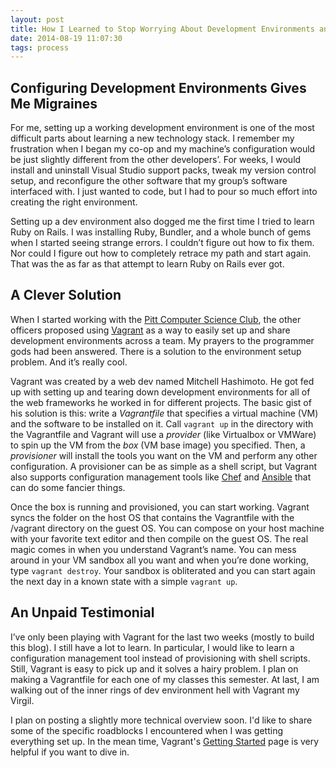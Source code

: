 ```yaml
---
layout: post
title: How I Learned to Stop Worrying About Development Environments and Love Vagrant
date: 2014-08-19 11:07:30
tags: process
---
```


Configuring Development Environments Gives Me Migraines
---------------------------------------------

For me, setting up a working development environment is one of the most difficult parts about learning a new technology stack. I remember my frustration when I began my co-op and my machine’s configuration would be just slightly different from the other developers’. For weeks, I would install and uninstall Visual Studio support packs, tweak my version control setup, and reconfigure the other software that my group’s software interfaced with. I just wanted to code, but I had to pour so much effort into creating the right environment.

Setting up a dev environment also dogged me the first time I tried to learn Ruby on Rails. I was installing Ruby, Bundler, and a whole bunch of gems when I started seeing strange errors. I couldn’t figure out how to fix them. Nor could I figure out how to completely retrace my path and start again. That was the as far as that attempt to learn Ruby on Rails ever got.

A Clever Solution
------------------

When I started working with the [Pitt Computer Science Club][CSC], the other officers proposed using [Vagrant][vagrant] as a way to easily set up and share development environments across a team. My prayers to the programmer gods had been answered. There is a solution to the environment setup problem. And it’s really cool.

Vagrant was created by a web dev named Mitchell Hashimoto. He got fed up with setting up and tearing down development environments for all of the web frameworks he worked in for different projects. The basic gist of his solution is this: write a _Vagrantfile_ that specifies a virtual machine (VM) and the software to be installed on it.  Call `vagrant up` in the directory with the Vagrantfile and Vagrant will use a _provider_ (like Virtualbox or VMWare) to spin up the VM from the _box_ (VM base image) you specified. Then, a _provisioner_ will install the tools you want on the VM and perform any other configuration. A provisioner can be as simple as a shell script, but Vagrant also supports configuration management tools like [Chef][chef] and [Ansible][ansible] that can do some fancier things. 

Once the box is running and provisioned, you can start working. Vagrant syncs the folder on the host OS that contains the Vagrantfile with the /vagrant directory on the guest OS. You can compose on your host machine with your favorite text editor and then compile on the guest OS. The real magic comes in when you understand Vagrant’s name. You can mess around in your VM sandbox all you want and when you’re done working, type `vagrant destroy`. Your sandbox is obliterated and you can start again the next day in a known state with a simple `vagrant up`.

An Unpaid Testimonial
----------------------

I’ve only been playing with Vagrant for the last two weeks (mostly to build this blog). I still have a lot to learn. In particular, I would like to learn a configuration management tool instead of provisioning with shell scripts. Still, Vagrant is easy to pick up and it solves a hairy problem. I plan on making a Vagrantfile for each one of my classes this semester. At last, I am walking out of the inner rings of dev environment hell with Vagrant my Virgil.

I plan on posting a slightly more technical overview soon. I'd like to share some of the specific roadblocks I encountered when I was getting everything set up. In the mean time, Vagrant's [Getting Started][tutorial] page is very helpful if you want to dive in.

[CSC]:	http://pitt-csc.github.io/
[tutorial]:	http://docs.vagrantup.com/v2/getting-started/index.html
[vagrant]:	http://www.vagrantup.com/
[chef]:	http://www.getchef.com/chef/
[ansible]:	http://www.ansible.com/home